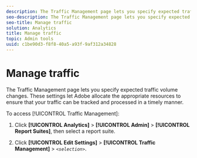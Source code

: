 ```yaml
---
description: The Traffic Management page lets you specify expected traffic volume changes. These settings let Adobe allocate the appropriate resources to ensure that your traffic can be tracked and processed in a timely manner.
seo-description: The Traffic Management page lets you specify expected traffic volume changes. These settings let Adobe allocate the appropriate resources to ensure that your traffic can be tracked and processed in a timely manner.
seo-title: Manage traffic
solution: Analytics
title: Manage traffic
topic: Admin tools
uuid: c1be90d3-f8f8-40a5-a93f-9af312a34828
---
```


# Manage traffic

The Traffic Management page lets you specify expected traffic volume changes. These settings let Adobe allocate the appropriate resources to ensure that your traffic can be tracked and processed in a timely manner.

To access [!UICONTROL Traffic Management]:

1. Click **[!UICONTROL Analytics]** > **[!UICONTROL Admin]** > **[!UICONTROL Report Suites]**, then select a report suite.

1. Click **[!UICONTROL Edit Settings]** > **[!UICONTROL Traffic Management]** > *`<selection>`*.
